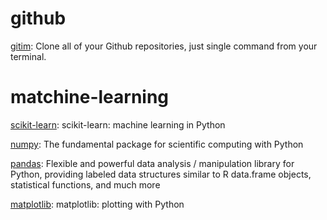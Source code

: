 # github

[gitim](https://github.com/muhasturk/gitim): Clone all of your Github repositories, just single command from your terminal.

# matchine-learning

[scikit-learn](https://github.com/scikit-learn/scikit-learn): scikit-learn: machine learning in Python

[numpy](https://github.com/numpy/numpy): The fundamental package for scientific computing with Python

[pandas](https://github.com/pandas-dev/pandas): Flexible and powerful data analysis / manipulation library for Python, providing labeled data structures similar to R data.frame objects, statistical functions, and much more

[matplotlib](https://github.com/matplotlib/matplotlib): matplotlib: plotting with Python
